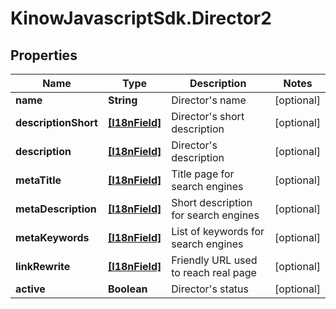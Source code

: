 # KinowJavascriptSdk.Director2

## Properties
Name | Type | Description | Notes
------------ | ------------- | ------------- | -------------
**name** | **String** | Director&#39;s name | [optional] 
**descriptionShort** | [**[I18nField]**](I18nField.md) | Director&#39;s short description | [optional] 
**description** | [**[I18nField]**](I18nField.md) | Director&#39;s description | [optional] 
**metaTitle** | [**[I18nField]**](I18nField.md) | Title page for search engines | [optional] 
**metaDescription** | [**[I18nField]**](I18nField.md) | Short description for search engines | [optional] 
**metaKeywords** | [**[I18nField]**](I18nField.md) | List of keywords for search engines | [optional] 
**linkRewrite** | [**[I18nField]**](I18nField.md) | Friendly URL used to reach real page | [optional] 
**active** | **Boolean** | Director&#39;s status | [optional] 


